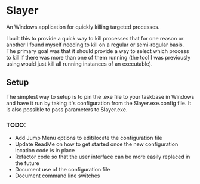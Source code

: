 Slayer
======

An Windows application for quickly killing targeted processes.

I built this to provide a quick way to kill processes that for one reason or another I found myself needing to kill on a regular or semi-regular basis. The primary goal was that it should provide a way to select which process to kill if there was more than one of them running (the tool I was previously using would just kill all running instances of an executable).

## Setup

The simplest way to setup is to pin the .exe file to your taskbase in Windows and have it run by taking it's configuration from the Slayer.exe.config file. It is also possible to pass parameters to Slayer.exe.


### TODO: 
* Add Jump Menu options to edit/locate the configuration file
* Update ReadMe on how to get started once the new configuration location code is in place
* Refactor code so that the user interface can be more easily replaced in the future
* Document use of the configuration file
* Document command line switches
